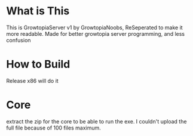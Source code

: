 # What is This
This is GrowtopiaServer v1 by GrowtopiaNoobs, ReSeperated to make it more readable.
Made for better growtopia server programming, and less confusion

# How to Build
Release x86 will do it

# Core
extract the zip for the core to be able to run the exe. I couldn't upload the full file because of 100 files maximum.
